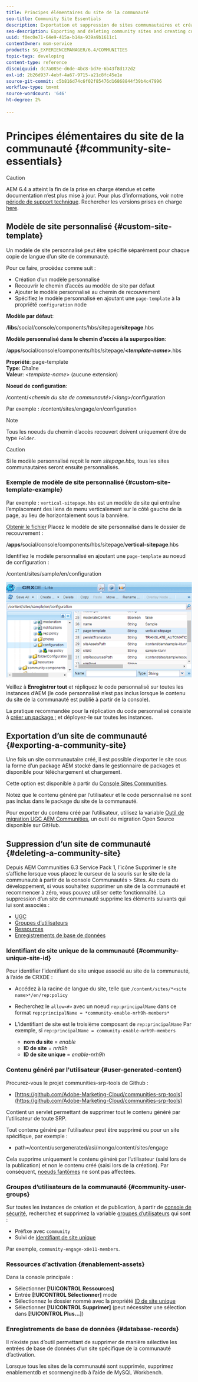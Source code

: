```yaml
---
title: Principes élémentaires du site de la communauté
seo-title: Community Site Essentials
description: Exportation et suppression de sites communautaires et création de modèles de site personnalisés
seo-description: Exporting and deleting community sites and creating custom site templates
uuid: f0ec0e71-64e9-415a-b14a-939a9b1611c1
contentOwner: msm-service
products: SG_EXPERIENCEMANAGER/6.4/COMMUNITIES
topic-tags: developing
content-type: reference
discoiquuid: dc7a085e-d6de-4bc8-bd7e-6b43f8d172d2
exl-id: 2b26d937-4ebf-4a67-9715-a21c8fc45e1e
source-git-commit: c5b816d74c6f02f85476d16868844f39b4c47996
workflow-type: tm+mt
source-wordcount: '646'
ht-degree: 2%

---
```


# Principes élémentaires du site de la communauté {#community-site-essentials}

>[!CAUTION]
>
>AEM 6.4 a atteint la fin de la prise en charge étendue et cette documentation n’est plus mise à jour. Pour plus d’informations, voir notre [période de support technique](https://helpx.adobe.com/fr/support/programs/eol-matrix.html). Rechercher les versions prises en charge [here](https://experienceleague.adobe.com/docs/?lang=fr).

## Modèle de site personnalisé {#custom-site-template}

Un modèle de site personnalisé peut être spécifié séparément pour chaque copie de langue d’un site de communauté.

Pour ce faire, procédez comme suit :

* Création d’un modèle personnalisé
* Recouvrir le chemin d’accès au modèle de site par défaut
* Ajouter le modèle personnalisé au chemin de recouvrement
* Spécifiez le modèle personnalisé en ajoutant une `page-template` à la propriété `configuration` node

**Modèle par défaut**:

/**libs**/social/console/components/hbs/sitepage/**sitepage**.hbs

**Modèle personnalisé dans le chemin d’accès à la superposition**:

/**apps**/social/console/components/hbs/sitepage/**&lt;*template-name*>**.hbs

**Propriété**: page-template\
**Type**: Chaîne\
**Valeur**: &lt;*template-name*> (aucune extension)

**Noeud de configuration**:

/content/&lt;*chemin du site de communauté*>/&lt;*lang*>/configuration

Par exemple : /content/sites/engage/en/configuration

>[!NOTE]
>
>Tous les noeuds du chemin d’accès recouvert doivent uniquement être de type `Folder`.

>[!CAUTION]
>
>Si le modèle personnalisé reçoit le nom *sitepage.hbs,* tous les sites communautaires seront ensuite personnalisés.

### Exemple de modèle de site personnalisé {#custom-site-template-example}

Par exemple : `vertical-sitepage.hbs` est un modèle de site qui entraîne l’emplacement des liens de menu verticalement sur le côté gauche de la page, au lieu de horizontalement sous la bannière.

[Obtenir le fichier](assets/vertical-sitepage.hbs)
Placez le modèle de site personnalisé dans le dossier de recouvrement :

/**apps**/social/console/components/hbs/sitepage/**vertical-sitepage**.hbs

Identifiez le modèle personnalisé en ajoutant une `page-template` au noeud de configuration :

/content/sites/sample/en/configuration

![chlimage_1-80](assets/chlimage_1-80.png)

Veillez à **Enregistrer tout** et répliquez le code personnalisé sur toutes les instances d’AEM (le code personnalisé n’est pas inclus lorsque le contenu du site de la communauté est publié à partir de la console).

La pratique recommandée pour la réplication du code personnalisé consiste à [créer un package ;](../../help/sites-administering/package-manager.md#creating-a-new-package) et déployez-le sur toutes les instances.

## Exportation d’un site de communauté {#exporting-a-community-site}

Une fois un site communautaire créé, il est possible d’exporter le site sous la forme d’un package AEM stocké dans le gestionnaire de packages et disponible pour téléchargement et chargement.

Cette option est disponible à partir du [Console Sites Communities](sites-console.md#exporting-the-site).

Notez que le contenu généré par l’utilisateur et le code personnalisé ne sont pas inclus dans le package du site de la communauté.

Pour exporter du contenu créé par l’utilisateur, utilisez la variable [Outil de migration UGC AEM Communities](https://github.com/Adobe-Marketing-Cloud/communities-ugc-migration), un outil de migration Open Source disponible sur GitHub.

## Suppression d’un site de communauté {#deleting-a-community-site}

Depuis AEM Communities 6.3 Service Pack 1, l’icône Supprimer le site s’affiche lorsque vous placez le curseur de la souris sur le site de la communauté à partir de la console Communautés > Sites. Au cours du développement, si vous souhaitez supprimer un site de la communauté et recommencer à zéro, vous pouvez utiliser cette fonctionnalité. La suppression d’un site de communauté supprime les éléments suivants qui lui sont associés :

* [UGC](#user-generated-content)
* [Groupes d’utilisateurs](#community-user-groups)
* [Ressources](#enablement-assets)
* [Enregistrements de base de données](#database-records)

### Identifiant de site unique de la communauté {#community-unique-site-id}

Pour identifier l’identifiant de site unique associé au site de la communauté, à l’aide de CRXDE :

* Accédez à la racine de langue du site, telle que `/content/sites/*<site name>*/en/rep:policy`

* Recherchez le `allow<#>` avec un noeud `rep:principalName` dans ce format `rep:principalName = *community-enable-nrh9h-members*`

* L’identifiant de site est le troisième composant de `rep:principalName`
Par exemple, si 
`rep:principalName = community-enable-nrh9h-members`

   * **nom du site** = *enable*
   * **ID de site** = *nrh9h*
   * **ID de site unique** = *enable-nrh9h*

### Contenu généré par l&#39;utilisateur {#user-generated-content}

Procurez-vous le projet communities-srp-tools de Github :

* [https://github.com/Adobe-Marketing-Cloud/communities-srp-tools](https://github.com/Adobe-Marketing-Cloud/communities-srp-tools)

Contient un servlet permettant de supprimer tout le contenu généré par l’utilisateur de toute SRP.

Tout contenu généré par l’utilisateur peut être supprimé ou pour un site spécifique, par exemple :

* path=/content/usergenerated/asi/mongo/content/sites/engage

Cela supprime uniquement le contenu généré par l’utilisateur (saisi lors de la publication) et non le contenu créé (saisi lors de la création). Par conséquent, [noeuds fantômes](srp.md#shadownodes) ne sont pas affectées.

### Groupes d’utilisateurs de la communauté {#community-user-groups}

Sur toutes les instances de création et de publication, à partir de [console de sécurité](../../help/sites-administering/security.md), recherchez et supprimez la variable [groupes d’utilisateurs](users.md) qui sont :

* Préfixe avec `community`
* Suivi de [identifiant de site unique](#community-unique-site-id)

Par exemple, `community-engage-x0e11-members`.

### Ressources d’activation {#enablement-assets}

Dans la console principale :

* Sélectionner **[!UICONTROL Ressources]**
* Entrée **[!UICONTROL Sélectionner]** mode
* Sélectionnez le dossier nommé avec la propriété [ID de site unique](#community-unique-site-id)
* Sélectionner **[!UICONTROL Supprimer]** (peut nécessiter une sélection dans **[!UICONTROL Plus...]**)

### Enregistrements de base de données {#database-records}

Il n’existe pas d’outil permettant de supprimer de manière sélective les entrées de base de données d’un site spécifique de la communauté d’activation.

Lorsque tous les sites de la communauté sont supprimés, supprimez enablementdb et scormenginedb à l’aide de MySQL Workbench.
